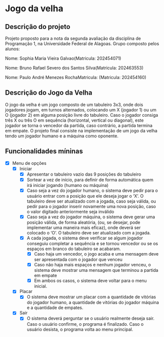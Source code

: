 # Jogo da velha
## Descrição do projeto
Projeto proposto para a nota da segunda avaliação da disciplina de Programação 1, na Universidade Federal de Alagoas. Grupo composto pelos alunos:

Nome: Sophia Maria Vieira Galvao(Matricula: 202454071)

Nome: Bruno Rafael Severo dos Santos Silva(Matricula: 202463553)

Nome: Paulo André Menezes RochaMatricula: (Matricula: 202454160) 


## Descrição do Jogo da Velha
O jogo da velha é um jogo composto de um tabuleiro 3x3, onde dois jogadores
jogam, em turnos alternados, colocando um X (jogador 1) ou um O (jogador 2) em
alguma posição livre do tabuleiro. Caso o jogador consiga três X ou três O em sequência
(horizontal, vertical ou diagonal), este jogador se torna o vencedor da partida, caso
contrário, a partida termina em empate. O projeto final consiste na implementação de
um jogo da velha tendo um jogador humano e a máquina como oponente.




## Funcionalidades míninas
- [X] Menu de opções
    - [X] Iniciar
        - [X] Apresentar o tabuleiro vazio das 9 posições do tabuleiro
        - [X] Sortear a vez de início, para definir de forma automática quem irá iniciar jogando (humano ou máquina)
        - [X] Caso seja a vez do jogador humano, o sistema deve pedir para o usuário entrar com a posição que ele deseja jogar o ‘X’. O tabuleiro deve ser atualizado com a jogada, caso seja válida, ou pedir para o jogador inserir novamente uma nova posição, caso o valor digitado anteriormente seja inválido
        - [X] Caso seja a vez do jogador máquina, o sistema deve gerar uma posição válida, de forma aleatória, (ou, se desejar, pode implementar uma maneira mais eficaz), onde deverá ser colocado o ‘O’. O tabuleiro deve ser atualizado com a jogada.
        - [X] A cada jogada, o sistema deve verificar se algum jogador conseguiu completar a sequência e se tornou vencedor ou se os espaços em branco do tabuleiro se acabaram.
            - [X] Caso haja um vencedor, o jogo acaba e uma mensagem deve ser apresentada com o jogador que venceu
            - [X] Caso não haja mais espaços e nenhum jogador venceu, o sistema deve mostrar uma mensagem que terminou a partida em empate
            - [X] Em ambos os casos, o sistema deve voltar para o menu inicial.
    - [X] Placar
        - [X] O sistema deve mostrar um placar com a quantidade de vitórias do jogador humano, a quantidade de vitórias do jogador máquina e a quantidade de empates.
    - [X] Sair
        - [X]  O sistema deverá perguntar se o usuário realmente deseja sair. Caso o usuário confirme, o programa é finalizado. Caso o usuário desista, o programa volta ao menu principal.
